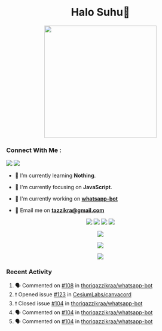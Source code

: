 <h1 align="center">Halo Suhu👋</h1>

<p align="center"><img src="https://avatars.githubusercontent.com/thoriqazzikraa" width="300" height="300"></p>

<h3 align="left">Connect With Me :</h3>
<a href="https://facebook.com/thoriqazzikra"><img src="https://img.icons8.com/color/48/000000/facebook.png"></a> <a href="https://instagram.com/thoriqazzikraa"><img src="https://img.icons8.com/fluency/48/000000/instagram-new.png"></a>

- 🌱 I’m currently learning **Nothing**.

- 👀 I'm currently focusing on **JavaScript**.

- 📝 I'm currently working on **[whatsapp-bot](https://github.com/Urbaexyz/whatsapp-bot)**

- 📩 Email me on **tazzikra@gmail.com**  


<p align="center">
  <img src="https://img.shields.io/badge/-JavaScript-black?style=flat-square&logo=javascript" />
  <img src="https://img.shields.io/badge/-Node.js-black?style=flat-square&logo=Node.js" />
  <img src="https://img.shields.io/badge/-Git-black?style=flat-square&logo=git" />
  <img src="https://img.shields.io/badge/-GitHub-black?style=flat-square&logo=github" />
</p>

<p align="center">
  <a href="https://github.com/thoriqazzikraa/whatsapp-bot"><img src="https://github-readme-stats-eta-bice.vercel.app/api/pin?username=thoriqazzikraa&repo=whatsapp-bot&bg_color=30,e96443,904e95&title_color=fff&text_color=fff&icon_color=fff&hide_border=true&show_owner=true&show_icons=true" /></a></p>
 
<p align="center"> 
  <img src="https://github-readme-stats-eta-bice.vercel.app/api?username=thoriqazzikraa&bg_color=30,e96443,904e95&title_color=fff&count_private=true&include_all_commits=false&text_color=fff&icon_color=fff&hide_border=true&show_icons=true" /></p>
  
<p align="center">
  <img src="https://github-readme-stats-eta-bice.vercel.app/api/top-langs?username=thoriqazzikraa&bg_color=30,e96443,904e95&title_color=fff&text_color=fff&hide_border=true&show_icons=true&layout=compact" /></p>

### Recent Activity

<!--START_SECTION:activity-->
1. 🗣 Commented on [#108](https://github.com/thoriqazzikraa/whatsapp-bot/issues/108) in [thoriqazzikraa/whatsapp-bot](https://github.com/thoriqazzikraa/whatsapp-bot)
2. ❗️ Opened issue [#123](https://github.com/CesiumLabs/canvacord/issues/123) in [CesiumLabs/canvacord](https://github.com/CesiumLabs/canvacord)
3. ❗️ Closed issue [#104](https://github.com/thoriqazzikraa/whatsapp-bot/issues/104) in [thoriqazzikraa/whatsapp-bot](https://github.com/thoriqazzikraa/whatsapp-bot)
4. 🗣 Commented on [#104](https://github.com/thoriqazzikraa/whatsapp-bot/issues/104) in [thoriqazzikraa/whatsapp-bot](https://github.com/thoriqazzikraa/whatsapp-bot)
5. 🗣 Commented on [#104](https://github.com/thoriqazzikraa/whatsapp-bot/issues/104) in [thoriqazzikraa/whatsapp-bot](https://github.com/thoriqazzikraa/whatsapp-bot)
<!--END_SECTION:activity-->

